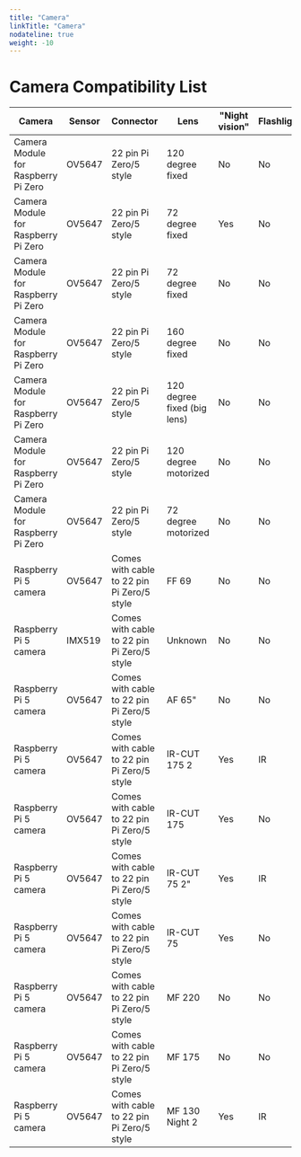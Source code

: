 ```yaml
---
title: "Camera"
linkTitle: "Camera"
nodateline: true
weight: -10
---
```


# Camera Compatibility List

| Camera                              | Sensor | Connector                                   | Lens                        | "Night vision" | Flashlight | Autofocus | Tested |
| ----------------------------------- | ------ | ------------------------------------------- | --------------------------- | -------------- | ---------- | --------- | ------ |
| Camera Module for Raspberry Pi Zero | OV5647 | 22 pin Pi Zero/5 style                      | 120 degree fixed            | No             | No         | No        | No     |
| Camera Module for Raspberry Pi Zero | OV5647 | 22 pin Pi Zero/5 style                      | 72 degree fixed             | Yes            | No         | No        | No     |
| Camera Module for Raspberry Pi Zero | OV5647 | 22 pin Pi Zero/5 style                      | 72 degree fixed             | No             | No         | No        | No     |
| Camera Module for Raspberry Pi Zero | OV5647 | 22 pin Pi Zero/5 style                      | 160 degree fixed            | No             | No         | No        | No     |
| Camera Module for Raspberry Pi Zero | OV5647 | 22 pin Pi Zero/5 style                      | 120 degree fixed (big lens) | No             | No         | No        | No     |
| Camera Module for Raspberry Pi Zero | OV5647 | 22 pin Pi Zero/5 style                      | 120 degree motorized        | No             | No         | Yes       | No     |
| Camera Module for Raspberry Pi Zero | OV5647 | 22 pin Pi Zero/5 style                      | 72 degree motorized         | No             | No         | Yes       | No     |
| Raspberry Pi 5 camera               | OV5647 | Comes with cable to  22 pin Pi Zero/5 style | FF 69                       | No             | No         | No        | No     |
| Raspberry Pi 5 camera               | IMX519 | Comes with cable to  22 pin Pi Zero/5 style | Unknown                     | No             | No         | Yes       | No     |
| Raspberry Pi 5 camera               | OV5647 | Comes with cable to  22 pin Pi Zero/5 style | AF 65"                      | No             | No         | Yes       | No     |
| Raspberry Pi 5 camera               | OV5647 | Comes with cable to  22 pin Pi Zero/5 style | IR-CUT 175 2                | Yes            | IR         | No        | No     |
| Raspberry Pi 5 camera               | OV5647 | Comes with cable to  22 pin Pi Zero/5 style | IR-CUT 175                  | Yes            | No         | No        | No     |
| Raspberry Pi 5 camera               | OV5647 | Comes with cable to  22 pin Pi Zero/5 style | IR-CUT 75 2"                | Yes            | IR         | No        | No     |
| Raspberry Pi 5 camera               | OV5647 | Comes with cable to  22 pin Pi Zero/5 style | IR-CUT 75                   | Yes            | No         | No        | No     |
| Raspberry Pi 5 camera               | OV5647 | Comes with cable to  22 pin Pi Zero/5 style | MF 220                      | No             | No         | No        | No     |
| Raspberry Pi 5 camera               | OV5647 | Comes with cable to  22 pin Pi Zero/5 style | MF 175                      | No             | No         | No        | No     |
| Raspberry Pi 5 camera               | OV5647 | Comes with cable to  22 pin Pi Zero/5 style | MF 130 Night 2              | Yes            | IR         | No        | No     |
